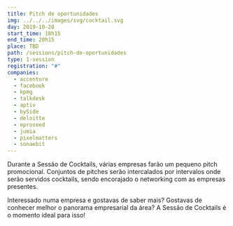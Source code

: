 ```yaml
---
title: Pitch de oportunidades
img: ../../../images/svg/cocktail.svg
day: 2019-10-28
start_time: 18h15
end_time: 20h15
place: TBD
path: /sessions/pitch-de-oportunidades
type: 1-session
registration: "#"
companies:
  - accenture
  - facebook
  - kpmg
  - talkdesk
  - aptiv
  - bySide
  - deloitte
  - eproseed
  - jumia
  - pixelmatters
  - sonaebit
---
```


Durante a Sessão de Cocktails, várias empresas farão um pequeno pitch promocional. Conjuntos de pitches serão intercalados por intervalos onde serão servidos cocktails, sendo encorajado o networking com as empresas presentes.

Interessado numa empresa e gostavas de saber mais? Gostavas de conhecer melhor o panorama empresarial da área? A Sessão de Cocktails é o momento ideal para isso!
